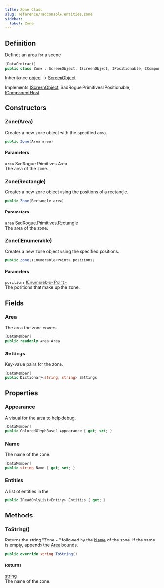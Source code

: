 ```yaml
---
title: Zone Class
slug: reference/sadconsole.entities.zone
sidebar:
  label: Zone
---
```

## Definition

Defines an area for a scene.

```csharp title="C#"
[DataContract]
public class Zone : ScreenObject, IScreenObject, IPositionable, IComponentHost
```

Inheritance [object](https://learn.microsoft.com/dotnet/api/system.object/) → [ScreenObject](../sadconsole.screenobject/)

Implements [IScreenObject](../sadconsole.iscreenobject/), SadRogue.Primitives.IPositionable, [IComponentHost](../sadconsole.components.icomponenthost/)

## Constructors

### Zone(Area)

Creates a new zone object with the specified area.

```csharp title="C#"
public Zone(Area area)
```

#### Parameters

`area` SadRogue.Primitives.Area  
The area of the zone.


### Zone(Rectangle)

Creates a new zone object using the positions of a rectangle.

```csharp title="C#"
public Zone(Rectangle area)
```

#### Parameters

`area` SadRogue.Primitives.Rectangle  
The area of the zone.


### Zone(IEnumerable<Point>)

Creates a new zone object using the specified positions.

```csharp title="C#"
public Zone(IEnumerable<Point> positions)
```

#### Parameters

`positions` [IEnumerable\<Point\>](https://learn.microsoft.com/dotnet/api/system.collections.generic.ienumerable-1/)  
The positions that make up the zone.


## Fields

### Area

The area the zone covers.

```csharp title="C#"
[DataMember]
public readonly Area Area
```

### Settings

Key-value pairs for the zone.

```csharp title="C#"
[DataMember]
public Dictionary<string, string> Settings
```

## Properties

### Appearance

A visual for the area to help debug.

```csharp title="C#"
[DataMember]
public ColoredGlyphBase? Appearance { get; set; }
```

### Name

The name of the zone.

```csharp title="C#"
[DataMember]
public string Name { get; set; }
```

### Entities

A list of entities in the

```csharp title="C#"
public IReadOnlyList<Entity> Entities { get; }
```

## Methods

### ToString()

Returns the string "Zone - " followed by the [Name](../sadconsole.entities.zone/#name/) of the zone. If the name is empty, appends the [Area](../sadconsole.entities.zone/#area/) bounds.

```csharp title="C#"
public override string ToString()
```

#### Returns

[string](https://learn.microsoft.com/dotnet/api/system.string/)  
The name of the zone.